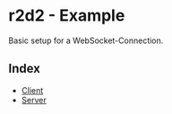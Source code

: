 r2d2 - Example
==============

Basic setup for a WebSocket-Connection.


## Index

* [Client](https://github.com/Klab-Berlin/r2d2/blob/master/examples/public)
* [Server](https://github.com/Klab-Berlin/r2d2/blob/master/examples/app)
